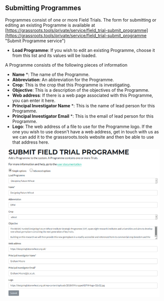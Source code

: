 ## Submitting Programmes

Programmes consist of one or more Field Trials.  The form for submitting or editing an existing Programme is available at [https://grassroots.tools/private/service/field_trial-submit_programme](https://grassroots.tools/private/service/field_trial-submit_programme "Submit Programme service")

 * **Load Programme**: If you wish to edit an existing Programme, choose it from this list and its values will be loaded.

A Programme consists of the following pieces of information

 * **Name** *: The name of the Programme.
 * **Abbreviation**: An abbreviation for the Programme.
 * **Crop**: This is the crop that this Programme is investigating.
 * **Objective**: This is a description of the objectives of the Programme.
 * **Web address**: If there is a web page associated with this Programme, you can enter it here.
 * **Principal Investigator Name** *: This is the name of lead person for this Programme.
 * **Principal Investigator Email** *: This is the email of lead person for this Programme.
 * **Logo**: The web address of a file to use for the Programme logo. If the one you wish to use
   doesn't have a web address, get in touch with us as we can add it to the grasssroots.tools website
   and then be able to use that address here.

![The form for submitting a Programme](images/submit_programme.png "Submit Programme")

